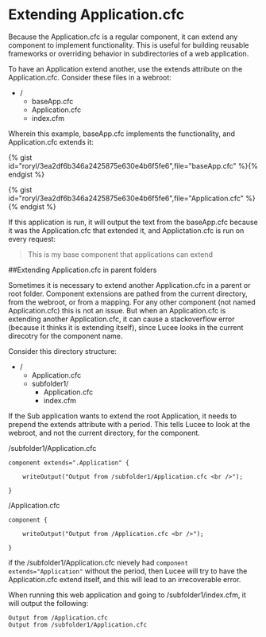 # Extending Application.cfc

Because the Application.cfc is a regular component, it can extend any component to implement functionality. This is useful for building reusable frameworks or overriding behavior in subdirectories of a web application.

To have an Application extend another, use the extends attribute on the Application.cfc. Consider these files in a webroot:

* /
  * baseApp.cfc
  * Application.cfc
  * index.cfm

Wherein this example, baseApp.cfc implements the functionality, and Application.cfc extends it:

{% gist id="roryl/3ea2df6b346a2425875e630e4b6f5fe6",file="baseApp.cfc" %}{% endgist %}

{% gist id="roryl/3ea2df6b346a2425875e630e4b6f5fe6",file="Application.cfc" %}{% endgist %}

If this application is run, it will output the text from the baseApp.cfc because it was the Application.cfc that extended it, and Applictation.cfc is run on every request: 

> This is my base component that applications can extend

##Extending Application.cfc in parent folders

Sometimes it is necessary to extend another Application.cfc in a parent or root folder. Component extensions are pathed from the current directory, from the webroot, or from a mapping. For any other component (not named Application.cfc) this is not an issue. But when an Application.cfc is extending another Application.cfc, it can cause a stackoverflow error (because it thinks it is extending itself), since Lucee looks in the current direcotry for the component name. 

Consider this directory structure: 

* /
  * Application.cfc
  * subfolder1/
    * Application.cfc
    * index.cfm

If the Sub application wants to extend the root Application, it needs to prepend the extends attribute with a period. This tells Lucee to look at the webroot, and not the current directory, for the component.

/subfolder1/Application.cfc
```
component extends=".Application" {

	writeOutput("Output from /subfolder1/Application.cfc <br />");

}
```

/Application.cfc
```
component {

	writeOutput("Output from /Application.cfc <br />");

}
```

if the /subfolder1/Application.cfc nievely had `component extends="Application"` without the period, then Lucee will try to have the Application.cfc extend itself, and this will lead to an irrecoverable error.

When running this web application and going to /subfolder1/index.cfm, it will output the following:

```
Output from /Application.cfc 
Output from /subfolder1/Application.cfc 
```

